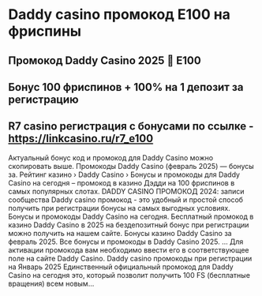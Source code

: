 # Daddy casino промокод E100 на фриспины

## Промокод Daddy Casino 2025 🎁 E100

## Бонус 100 фриспинов + 100% на 1 депозит за регистрацию 

## R7 casino регистрация с бонусами по ссылке - https://linkcasino.ru/r7_e100



Актуальный бонус код и промокод для Daddy Casino можно скопировать выше. Промокоды Daddy Casino (февраль 2025) — бонусы за. Рейтинг казино › Daddy Casino › Бонусы и промокоды для Daddy Casino на сегодня – промокод в казино Дэдди на 100 фриспинов в самых популярных слотах.
DADDY CASINO ПРОМОКОД 2024: записи сообщества
Daddy casino промокод - это удобный и простой способ получить при регистрации бонусы на самых выгодных условиях.
Бонусы и промокоды Daddy Casino на сегодня. Бесплатный промокод в казино Daddy Casino в 2025 на бездепозитный бонус при регистрации можно получить на нашем сайте.
Бонусы казино Daddy Casino за февраль 2025. Все бонусы и промокоды в Daddy Casino 2025. ... Для активации промокода вам необходимо ввести его в соответствующее поле на сайте Daddy Casino.
Daddy casino промокоды при регистрации на Январь 2025
Единственный официальный промокод для Daddy Casino на сегодня это, который позволит получить 100 FS (бесплатные вращения) всем новым...
